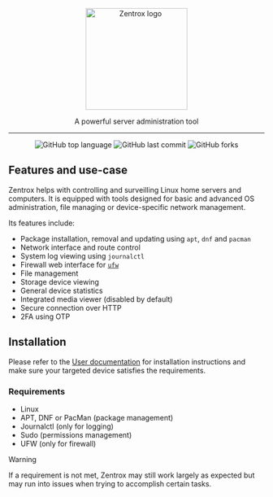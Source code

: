 <p align="center">
    <picture>
      <img
        alt="Zentrox logo"
        src="./zentrox_dark.svg"
        width="200"
        height="200"
        style="max-width: 100%;"
      >
    </picture>
</p>

<p align="center">A powerful server administration tool</p>

---

<p align="center">
<img alt="GitHub top language" src="https://img.shields.io/github/languages/top/Wervice/zentrox">
<img alt="GitHub last commit" src="https://img.shields.io/github/last-commit/Wervice/zentrox">
<img alt="GitHub forks" src="https://img.shields.io/github/forks/Wervice/zentrox">
</p>

## Features and use-case
Zentrox helps with controlling and surveilling Linux home servers and computers. It is equipped with tools designed for basic and advanced OS administration, file managing or device-specific network management.

Its features include:
- Package installation, removal and updating using `apt`, `dnf` and `pacman`
- Network interface and route control
- System log viewing using `journalctl`
- Firewall web interface for [`ufw`](https://wiki.ubuntu.com/UncomplicatedFirewall)
- File management
- Storage device viewing
- General device statistics
- Integrated media viewer (disabled by default)
- Secure connection over HTTP
- 2FA using OTP

## Installation

Please refer to the [User documentation](user.md) for installation instructions and make sure your targeted device satisfies the requirements.
### Requirements
- Linux
- APT, DNF or PacMan (package management)
- Journalctl (only for logging)
- Sudo (permissions management)
- UFW (only for firewall)
> [!WARNING]
> If a requirement is not met, Zentrox may still work largely as expected but may run into issues when trying to accomplish certain tasks.


